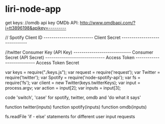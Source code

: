 # liri-node-app

get keys:
//omdb api key
OMDb API: http://www.omdbapi.com/?i=tt3896198&apikey=---------

// Spotify
Client ID -------------------------
Client Secret ------------------------------

//twitter
Consumer Key (API Key)	-----------------------------
Consumer Secret (API Secret)	------------------------------
Access Token	---------------------------
Access Token Secret	

var keys = require("./keys.js");
var request = require('request');
var Twitter = require('twitter');
var Spotify = require('node-spotify-api');
var fs = require('fs');
var client = new Twitter(keys.twitterKeys);
var input = process.argv;
var action = input[2];
var inputs = input[3];

code 'switch', 'case' for spotify, twitter, omdb and 'do what it says'

function twitter(inputs) 
function spotify(inputs) 
function omdb(inputs) 

fs.readFile
'if - else' statements for different user input requests